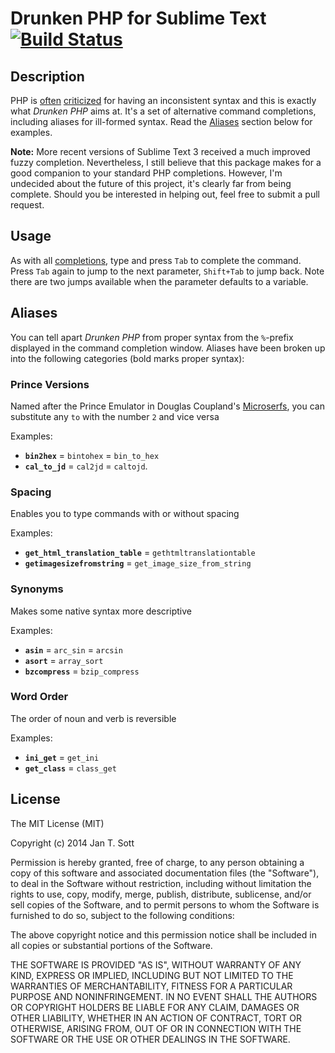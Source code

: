 # Drunken PHP for Sublime Text [![Build Status](https://secure.travis-ci.org/idleberg/Drunken-PHP.svg)](http://travis-ci.org/idleberg/Drunken-PHP)

## Description

PHP is [often](http://me.veekun.com/blog/2012/04/09/php-a-fractal-of-bad-design/) [criticized](http://me.veekun.com/blog/2012/04/09/php-a-fractal-of-bad-design/) for having an inconsistent syntax and this is exactly what *Drunken PHP* aims at. It's a set of alternative command completions, including aliases for ill-formed syntax. Read the [Aliases](https://github.com/idleberg/Drunken-PHP#aliases) section below for examples.

**Note:** More recent versions of Sublime Text 3 received a much improved fuzzy completion. Nevertheless, I still believe that this package makes for a good companion to your standard PHP completions. However, I'm undecided about the future of this project, it's clearly far from being complete. Should you be interested in helping out, feel free to submit a pull request.

## Usage

As with all [completions](https://sublime-text-unofficial-documentation.readthedocs.org/en/latest/extensibility/completions.html), type and press `Tab` to complete the command. Press `Tab` again to jump to the next parameter, `Shift+Tab` to jump back. Note there are two jumps available when the parameter defaults to a variable.

## Aliases

You can tell apart *Drunken PHP* from proper syntax from the `%`-prefix displayed in the command completion window. Aliases have been broken up into the following categories (bold marks proper syntax):

### Prince Versions

Named after the Prince Emulator in Douglas Coupland's [Microserfs](http://www.wired.com/wired/archive/2.01/microserfs.html), you can substitute any `to` with the number `2` and vice versa

Examples:

* **`bin2hex`** = `bintohex` = `bin_to_hex`
* **`cal_to_jd`** = `cal2jd` = `caltojd`.

### Spacing

Enables you to type commands with or without spacing

Examples:

* **`get_html_translation_table`** = `gethtmltranslationtable`
* **`getimagesizefromstring`** = `get_image_size_from_string`

### Synonyms

Makes some native syntax more descriptive

Examples:

* **`asin`** = `arc_sin` = `arcsin`
* **`asort`** = `array_sort`
* **`bzcompress`** = `bzip_compress`

### Word Order

The order of noun and verb is reversible

Examples:

* **`ini_get`** = `get_ini`
* **`get_class`** = `class_get`

## License

The MIT License (MIT)

Copyright (c) 2014 Jan T. Sott

Permission is hereby granted, free of charge, to any person obtaining a copy
of this software and associated documentation files (the "Software"), to deal
in the Software without restriction, including without limitation the rights
to use, copy, modify, merge, publish, distribute, sublicense, and/or sell
copies of the Software, and to permit persons to whom the Software is
furnished to do so, subject to the following conditions:

The above copyright notice and this permission notice shall be included in
all copies or substantial portions of the Software.

THE SOFTWARE IS PROVIDED "AS IS", WITHOUT WARRANTY OF ANY KIND, EXPRESS OR
IMPLIED, INCLUDING BUT NOT LIMITED TO THE WARRANTIES OF MERCHANTABILITY,
FITNESS FOR A PARTICULAR PURPOSE AND NONINFRINGEMENT. IN NO EVENT SHALL THE
AUTHORS OR COPYRIGHT HOLDERS BE LIABLE FOR ANY CLAIM, DAMAGES OR OTHER
LIABILITY, WHETHER IN AN ACTION OF CONTRACT, TORT OR OTHERWISE, ARISING FROM,
OUT OF OR IN CONNECTION WITH THE SOFTWARE OR THE USE OR OTHER DEALINGS IN
THE SOFTWARE.
